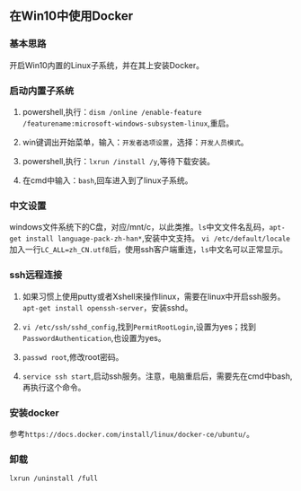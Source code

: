 ## 在Win10中使用Docker

### 基本思路

开启Win10内置的Linux子系统，并在其上安装Docker。

### 启动内置子系统

1.  powershell,执行：`dism /online /enable-feature /featurename:microsoft-windows-subsystem-linux`,重启。

2.  win键调出开始菜单，输入：`开发者选项设置`，选择：`开发人员模式`。

3.  powershell,执行：`lxrun /install /y`,等待下载安装。

4.  在cmd中输入：`bash`,回车进入到了linux子系统。

### 中文设置

windows文件系统下的C盘，对应/mnt/c，以此类推。`ls`中文文件名乱码，`apt-get install language-pack-zh-han*`,安装中文支持。
`vi /etc/default/locale` 加入一行`LC_ALL=zh_CN.utf8`后，使用ssh客户端重连，`ls`中文名可以正常显示。


### ssh远程连接

1.  如果习惯上使用putty或者Xshell来操作linux，需要在linux中开启ssh服务。`apt-get install openssh-server`，安装sshd。

2.  `vi /etc/ssh/sshd_config`,找到`PermitRootLogin`,设置为yes；找到`PasswordAuthentication`,也设置为yes。

3.  `passwd root`,修改root密码。

4.  `service ssh start`,启动ssh服务。注意，电脑重启后，需要先在cmd中bash,再执行这个命令。

### 安装docker

参考`https://docs.docker.com/install/linux/docker-ce/ubuntu/`。

### 卸载

`lxrun /uninstall /full`




